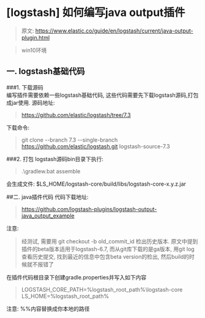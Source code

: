 # [logstash] 如何编写java output插件
>原文: https://www.elastic.co/guide/en/logstash/current/java-output-plugin.html

> win10环境

## 一. logstash基础代码
###1. 下载源码  
编写插件需要依赖一些logstash基础代码, 这些代码需要先下载logstash源码,打包成jar使用. 
源码地址:
> https://github.com/elastic/logstash/tree/7.3 

下载命令:
>  git clone --branch 7.3 --single-branch https://github.com/elastic/logstash.git logstash-source-7.3

###2. 打包
logstash源码bin目录下执行:
> .\gradlew.bat assemble  

会生成文件: $LS_HOME/logstash-core/build/libs/logstash-core-x.y.z.jar

##二. java插件代码
代码下载地址:
> https://github.com/logstash-plugins/logstash-output-java_output_example

注意: 
> 经测试, 需要用 git checkout -b old_commit_id 检出历史版本. 原文中提到插件的beta版本适用于logstash-6.7, 而从git库下载的是ga版本, 
用git log查看历史提交, 找到最近的信息中包含beta version的检出, 然后build的时候就不报错了

在插件代码根目录下创建gradle.properties并写入如下内容
> LOGSTASH_CORE_PATH=%logstash_root_path%\\logstash-core  
  LS_HOME=%logstash_root_path%
  
注意: %%内容替换成你本地的路径 

 
  
  


